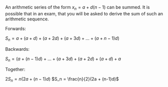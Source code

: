 An arithmetic series of the form $x_n = a + d(n-1)$ can be summed. It is possible that in an exam, that you will be asked to derive the sum of such an arithmetic sequence.

Forwards: 

$S_n = a + (a+d) + (a+2d) + (a+3d) + \dots + (a + n -1)d)$

Backwards:

$S_n = (a+(n-1)d) + \dots + (a+3d) + (a+2d) + (a+d) + a$

Together:

$2S_n = n(2a + (n-1)d)$
$S_n = \frac{n}{2}(2a + (n-1)d)$